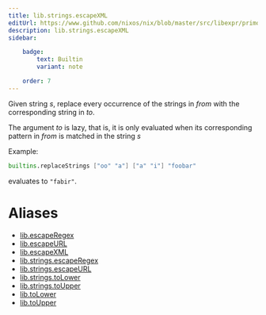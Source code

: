 ```yaml
---
title: lib.strings.escapeXML
editUrl: https://www.github.com/nixos/nix/blob/master/src/libexpr/primops.cc
description: lib.strings.escapeXML
sidebar:

    badge:
        text: Builtin
        variant: note

    order: 7
---
```


Given string *s*, replace every occurrence of the strings in *from*
with the corresponding string in *to*.

The argument *to* is lazy, that is, it is only evaluated when its corresponding pattern in *from* is matched in the string *s*

Example:

```nix
builtins.replaceStrings ["oo" "a"] ["a" "i"] "foobar"
```

evaluates to `"fabir"`.


# Aliases

- [lib.escapeRegex](/reference/libescapeRegex)
- [lib.escapeURL](/reference/libescapeURL)
- [lib.escapeXML](/reference/libescapeXML)
- [lib.strings.escapeRegex](/reference/libstrings.escapeRegex)
- [lib.strings.escapeURL](/reference/libstrings.escapeURL)
- [lib.strings.toLower](/reference/libstrings.toLower)
- [lib.strings.toUpper](/reference/libstrings.toUpper)
- [lib.toLower](/reference/libtoLower)
- [lib.toUpper](/reference/libtoUpper)


